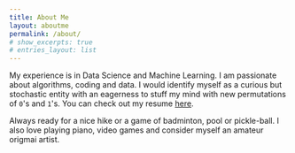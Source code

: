 ```yaml
---
title: About Me
layout: aboutme
permalink: /about/
# show_excerpts: true
# entries_layout: list
---
```


My experience is in Data Science and Machine Learning. I am passionate about algorithms, coding and data. I would identify myself as a curious but stochastic entity with an eagerness to stuff my mind with new permutations of `0`'s and `1`'s. You can check out my resume <a href="/static/docs/resume.pdf">here</a>.

Always ready for a nice hike or a game of badminton, pool or pickle-ball. I also love playing piano, video games and consider myself an amateur origmai artist.